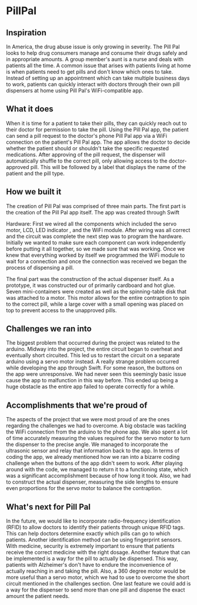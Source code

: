 # PillPal

## Inspiration

In America, the drug abuse issue is only growing in severity. The Pill Pal looks to help drug consumers manage and consume their drugs safely and in appropriate amounts. A group member's aunt is a nurse and deals with patients all the time. A common issue that arises with patients living at home is when patients need to get pills and don't know which ones to take. Instead of setting up an appointment which can take multiple business days to work, patients can quickly interact with doctors through their own pill dispensers at home using Pill Pal's WiFi-compatible app.

## What it does

When it is time for a patient to take their pills, they can quickly reach out to their doctor for permission to take the pill. Using the Pill Pal app, the patient can send a pill request to the doctor's phone Pill Pal app via a WiFi connection on the patient's Pill Pal app. The app allows the doctor to decide whether the patient should or shouldn't take the specific requested medications. After approving of the pill request, the dispenser will automatically shuffle to the correct pill, only allowing access to the doctor-approved pill. This will be followed by a label that displays the name of the patient and the pill type.

## How we built it

The creation of Pill Pal was comprised of three main parts. The first part is the creation of the Pill Pal app itself. The app was created through Swift

Hardware:
First we wired all the components which included the servo motor, LCD, LED indicator , and the WiFi module. After wiring was all correct and the circuit was complete the next step was to program the hardware. Initially we wanted to make sure each component can work independently before putting it all together, so we made sure that was working. Once we knew that everything worked by itself we programmed the WiFi module to wait for a connection and once the connection was received we began the process of dispensing a pill.

The final part was the construction of the actual dispenser itself. As a prototype, it was constructed our of primarily cardboard and hot glue. Seven mini-containers were created as well as the spinning-table disk that was attached to a motor. This motor allows for the entire contraption to spin to the correct pill, while a large cover with a small opening was placed on top to prevent access to the unapproved pills.

## Challenges we ran into

The biggest problem that occurred during the project was related to the arduino. Midway into the project, the entire circuit began to overheat and eventually short circuited. This led us to restart the circuit on a separate arduino using a servo motor instead. A really strange problem occurred while developing the app through Swift. For some reason, the buttons on the app were unresponsive. We had never seen this seemingly basic issue cause the app to malfunction in this way before. This ended up being a huge obstacle as the entire app failed to operate correctly for a while.

## Accomplishments that we're proud of

The aspects of the project that we were most proud of are the ones regarding the challenges we had to overcome. A big obstacle was tackling the WiFi connection from the arduino to the phone app. We also spent a lot of time accurately measuring the values required for the servo motor to turn the dispenser to the precise angle. We managed to incorporate the ultrasonic sensor and relay that information back to the app. In terms of coding the app, we already mentioned how we ran into a bizarre coding challenge when the buttons of the app didn't seem to work. After playing around with the code, we managed to return it to a functioning state, which was a significant accomplishment because of how long it took. Also, we had to construct the actual dispenser, measuring the side lengths to ensure even proportions for the servo motor to balance the contraption.

## What's next for Pill Pal
In the future, we would like to incorporate radio-frequency identification (RFID) to allow doctors to identify their patients through unique RFID tags. This can help doctors determine exactly which pills can go to which patients. Another identification method can be using fingerprint sensors. With medicine, security is extremely important to ensure that patients receive the correct medicine with the right dosage. Another feature that can be implemented is a way for the pill to actually be dispensed. This way, patients with Alzheimer's don't have to endure the inconvenience of actually reaching in and taking the pill. Also, a 360 degree motor would be more useful than a servo motor, which we had to use to overcome the short circuit mentioned in the challenges section. One last feature we could add is a way for the dispenser to send more than one pill and dispense the exact amount the patient needs.
